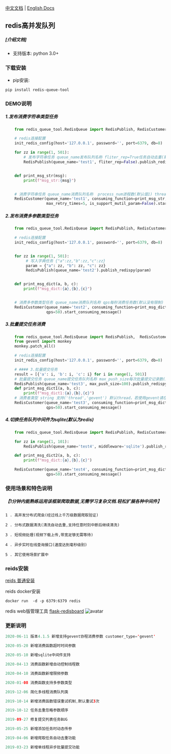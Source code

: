  [中文文档](https://github.com/abo123456789/RedisQueue/blob/master/README.md)  | [English Docs](https://github.com/abo123456789/RedisQueue/blob/master/README_EN.md)  
## redis高并发队列  
##### [介绍文档]

* 支持版本: python 3.0+

### 下载安装

* pip安装:
```shell
pip install redis-queue-tool
```

### DEMO说明

##### 1.发布消费字符串类型任务
```python
    from redis_queue_tool.RedisQueue import RedisPublish, RedisCustomer, init_redis_config

    # redis连接配置
    init_redis_config(host='127.0.0.1', password='', port=6379, db=8)

    for zz in range(1, 501):
        # 发布字符串任务 queue_name发布队列名称 fliter_rep=True任务自动去重(默认False)
        RedisPublish(queue_name='test1', fliter_rep=False).publish_redispy_str(zz)


    def print_msg_str(msg):
        print(f"msg_str:{msg}")


    # 消费字符串任务 queue_name消费队列名称  process_num进程数(默认值1) threads_num线程数(默认值50) max_retry_times错误最大自动重试次数(默认值3)
    RedisCustomer(queue_name='test1', consuming_function=print_msg_str, process_num=2, threads_num=100,
                  max_retry_times=5, is_support_mutil_param=False).start_consuming_message()
```

##### 2.发布消费多参数类型任务
```python
    from redis_queue_tool.RedisQueue import RedisPublish, RedisCustomer, init_redis_config

    # redis连接配置
    init_redis_config(host='127.0.0.1', password='', port=6379, db=8)


    for zz in range(1, 501):
         # 写入字典任务 {"a":zz,"b":zz,"c":zz}
         param = {"a": zz, "b": zz, "c": zz}
         RedisPublish(queue_name='test2').publish_redispy(param)


    def print_msg_dict(a, b, c):
        print(f"msg_dict:{a},{b},{c}")


    # 消费多参数类型任务 queue_name消费队列名称 qps每秒消费任务数(默认没有限制)
    RedisCustomer(queue_name='test2', consuming_function=print_msg_dict,
                  qps=50).start_consuming_message()
```

##### 3.批量提交任务消费

```python
    from redis_queue_tool.RedisQueue import RedisPublish,  RedisCustomer, init_redis_config
    from gevent import monkey 
    monkey.patch_all()

    # redis连接配置
    init_redis_config(host='127.0.0.1', password='', port=6379, db=8)

    # #### 3.批量提交任务
    result = [{'a': i, 'b': i, 'c': i} for i in range(1, 501)]
    # 批量提交任务 queue_name提交任务队列名称 max_push_size每次批量提交记录数(默认值50)
    RedisPublish(queue_name='test3', max_push_size=100).publish_redispy_list(result)
    def print_msg_dict1(a, b, c):
        print(f"msg_dict1:{a},{b},{c}")
    # 消费者类型 string 支持('thread','gevent') 默认thread，若使用gevent请在代码开头加入：from gevent import monkey monkey.patch_all()
    RedisCustomer(queue_name='test3', consuming_function=print_msg_dict1, customer_type='gevent',
                  qps=50).start_consuming_message()
```

##### 4.切换任务队列中间件为sqlite(默认为redis)

```python
    from redis_queue_tool.RedisQueue import RedisPublish, RedisCustomer

    for zz in range(1, 101):
        RedisPublish(queue_name='test4', middleware='sqlite').publish_redispy(a=zz, b=zz, c=zz)

    def print_msg_dict2(a, b, c):
        print(f"msg_dict:{a},{b},{c}")

    RedisCustomer(queue_name='test4', consuming_function=print_msg_dict2, middleware='sqlite',
                  qps=50).start_consuming_message()

```


### 使用场景和特色说明
##### 【1分钟内能熟练运用该框架爬取数据,无需学习复杂文档.轻松扩展各种中间件】

```shell
1 . 高并发分布式爬虫(经过线上千万级数据爬取验证)

2 . 分布式数据清洗(清洗自动去重,支持任意时刻中断后继续清洗)

3 . 短视频处理(视频下载上传,带宽足够无需等待)

4 . 异步实时在线查询接口(速度达到毫秒级别)

5 . 其它使用场景扩展中

```

### reids安装
[reids 普通安装](https://www.runoob.com/redis/redis-install.html)

reids docker安装
```shell
docker run  -d -p 6379:6379 redis
```

redis web版管理工具 [flask-redisboard](https://github.com/hjlarry/flask-redisboard)
![avatar](https://s1.ax1x.com/2020/07/07/UAIHFe.jpg)

### 更新说明


```java
2020-06-11 版本4.1.5 新增支持gevent协程消费参数 customer_type='gevent'

2020-05-20 新增消费函数超时时间参数

2020-05-10 新增sqlite中间件支持

2020-04-13 消费函数新增自动控制线程数

2020-04-10 消费函数新增限频参数

2020-01-08 消费函数支持多参数类型

2019-12-06 简化多线程消费队列类

2019-10-14 新增消费函数错误重试机制,默认重试3次

2019-10-12 任务去重忽略参数顺序

2019-09-27 修复提交列表任务BUG

2019-05-25 新增添加任务时动态传参

2019-04-06 新增爬取任务自动去重功能

2019-03-23 新增单线程异步批量提交功能
```
